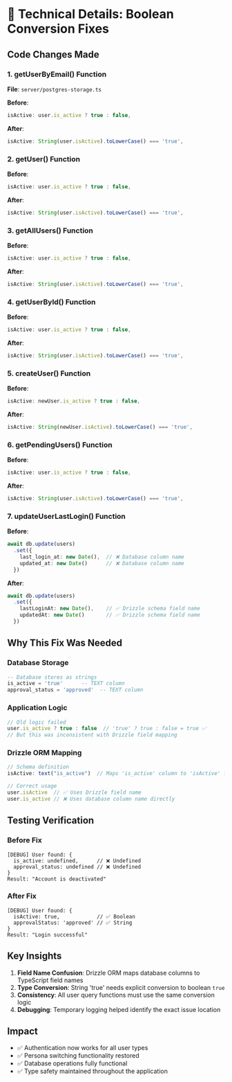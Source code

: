 # 🔧 Technical Details: Boolean Conversion Fixes

## Code Changes Made

### 1. getUserByEmail() Function

**File**: `server/postgres-storage.ts`

**Before**:
```typescript
isActive: user.is_active ? true : false,
```

**After**:
```typescript
isActive: String(user.isActive).toLowerCase() === 'true',
```

### 2. getUser() Function

**Before**:
```typescript
isActive: user.is_active ? true : false,
```

**After**:
```typescript
isActive: String(user.isActive).toLowerCase() === 'true',
```

### 3. getAllUsers() Function

**Before**:
```typescript
isActive: user.is_active ? true : false,
```

**After**:
```typescript
isActive: String(user.isActive).toLowerCase() === 'true',
```

### 4. getUserById() Function

**Before**:
```typescript
isActive: user.is_active ? true : false,
```

**After**:
```typescript
isActive: String(user.isActive).toLowerCase() === 'true',
```

### 5. createUser() Function

**Before**:
```typescript
isActive: newUser.is_active ? true : false,
```

**After**:
```typescript
isActive: String(newUser.isActive).toLowerCase() === 'true',
```

### 6. getPendingUsers() Function

**Before**:
```typescript
isActive: user.is_active ? true : false,
```

**After**:
```typescript
isActive: String(user.isActive).toLowerCase() === 'true',
```

### 7. updateUserLastLogin() Function

**Before**:
```typescript
await db.update(users)
  .set({
    last_login_at: new Date(),  // ❌ Database column name
    updated_at: new Date()      // ❌ Database column name
  })
```

**After**:
```typescript
await db.update(users)
  .set({
    lastLoginAt: new Date(),    // ✅ Drizzle schema field name
    updatedAt: new Date()       // ✅ Drizzle schema field name
  })
```

## Why This Fix Was Needed

### Database Storage
```sql
-- Database stores as strings
is_active = 'true'      -- TEXT column
approval_status = 'approved'  -- TEXT column
```

### Application Logic
```typescript
// Old logic failed
user.is_active ? true : false  // 'true' ? true : false = true ✅
// But this was inconsistent with Drizzle field mapping
```

### Drizzle ORM Mapping
```typescript
// Schema definition
isActive: text("is_active")  // Maps 'is_active' column to 'isActive' field

// Correct usage
user.isActive  // ✅ Uses Drizzle field name
user.is_active // ❌ Uses database column name directly
```

## Testing Verification

### Before Fix
```
[DEBUG] User found: {
  is_active: undefined,      // ❌ Undefined
  approval_status: undefined // ❌ Undefined
}
Result: "Account is deactivated"
```

### After Fix
```
[DEBUG] User found: {
  isActive: true,            // ✅ Boolean
  approvalStatus: 'approved' // ✅ String
}
Result: "Login successful"
```

## Key Insights

1. **Field Name Confusion**: Drizzle ORM maps database columns to TypeScript field names
2. **Type Conversion**: String 'true' needs explicit conversion to boolean `true`
3. **Consistency**: All user query functions must use the same conversion logic
4. **Debugging**: Temporary logging helped identify the exact issue location

## Impact

- ✅ Authentication now works for all user types
- ✅ Persona switching functionality restored
- ✅ Database operations fully functional
- ✅ Type safety maintained throughout the application
